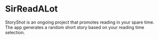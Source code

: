 # SirReadALot

StoryShot is an ongoing project that promotes reading in your spare time. The app generates a random short story based on your reading time selection.
